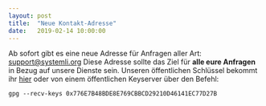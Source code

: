 ```yaml
---
layout: post
title:  "Neue Kontakt-Adresse"
date:   2019-02-14 10:00:00
---
```


Ab sofort gibt es eine neue Adresse für Anfragen aller Art: 
[support@systemli.org](mailto:support@systemli.org)
Diese Adresse sollte das Ziel für **alle eure Anfragen** in Bezug auf unsere Dienste
sein. Unseren öffentlichen Schlüssel bekommt ihr [hier](../../../../assets/0x776E7B48BDE8E769CBBCD29210D46141EC77D27B.asc) 
oder von einem öffentlichen Keyserver über den Befehl:

```
gpg --recv-keys 0x776E7B48BDE8E769CBBCD29210D46141EC77D27B
```
